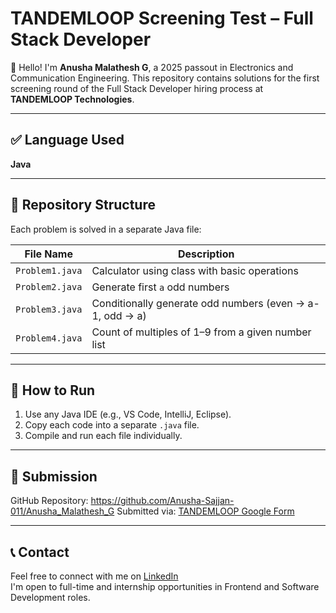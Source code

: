 # TANDEMLOOP Screening Test – Full Stack Developer

👋 Hello! I'm **Anusha Malathesh G**, a 2025 passout in Electronics and Communication Engineering. This repository contains solutions for the first screening round of the Full Stack Developer hiring process at **TANDEMLOOP Technologies**.

---

## ✅ Language Used
**Java**

---

## 📁 Repository Structure

Each problem is solved in a separate Java file:

| File Name       | Description                                               |
|----------------|-----------------------------------------------------------|
| `Problem1.java` | Calculator using class with basic operations             |
| `Problem2.java` | Generate first `a` odd numbers                           |
| `Problem3.java` | Conditionally generate odd numbers (even → a-1, odd → a) |
| `Problem4.java` | Count of multiples of 1–9 from a given number list       |

---

## 🚀 How to Run
1. Use any Java IDE (e.g., VS Code, IntelliJ, Eclipse).
2. Copy each code into a separate `.java` file.
3. Compile and run each file individually.

---

## 🔗 Submission
GitHub Repository:  https://github.com/Anusha-Sajjan-011/Anusha_Malathesh_G
Submitted via: [TANDEMLOOP Google Form](https://forms.gle/sinyNtXpUo2dNwzC8)

---

## 📞 Contact
Feel free to connect with me on [LinkedIn](https://www.linkedin.com/in/anusha-m-g/)  
I'm open to full-time and internship opportunities in Frontend and Software Development roles.

